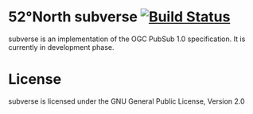 # 52°North subverse [![Build Status](https://travis-ci.org/matthesrieke/subverse.svg)](https://travis-ci.org/matthesrieke/subverse)

subverse is an implementation of the OGC PubSub 1.0 specification. It
is currently in development phase.

# License

subverse is licensed under the GNU General Public License, Version 2.0
